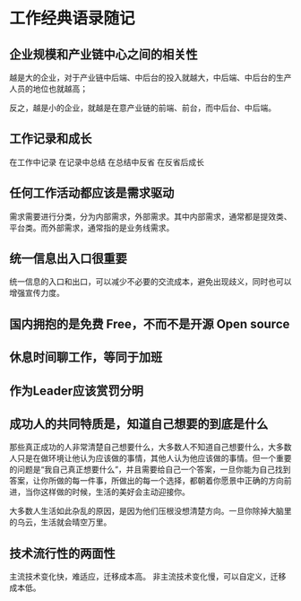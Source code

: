 # 工作经典语录随记

## 企业规模和产业链中心之间的相关性

越是大的企业，对于产业链中后端、中后台的投入就越大，中后端、中后台的生产人员的地位也就越高；

反之，越是小的企业，就越是在意产业链的前端、前台，而中后台、中后端。

## 工作记录和成长

在工作中记录
在记录中总结
在总结中反省
在反省后成长

## 任何工作活动都应该是需求驱动

需求需要进行分类，分为内部需求，外部需求。其中内部需求，通常都是提效类、平台类。而外部需求，通常指的是业务线需求。

## 统一信息出入口很重要

统一信息的入口和出口，可以减少不必要的交流成本，避免出现歧义，同时也可以增强宣传力度。

## 国内拥抱的是免费 Free，不而不是开源 Open source

## 休息时间聊工作，等同于加班

## 作为Leader应该赏罚分明

## 成功人的共同特质是，知道自己想要的到底是什么

那些真正成功的人非常清楚自己想要什么，大多数人不知道自己想要什么，大多数人只是在做环境让他认为应该做的事情，其他人认为他应该做的事情。但一个重要的问题是“我自己真正想要什么”，并且需要给自己一个答案，一旦你能为自己找到答案，让你所做的每一件事，所做出的每一个选择，都朝着你愿景中正确的方向前进，当你这样做的时候，生活的美好会主动迎接你。

大多数人生活如此杂乱的原因，是因为他们压根没想清楚方向。一旦你除掉大脑里的乌云，生活就会晴空万里。

## 技术流行性的两面性

主流技术变化快，难适应，迁移成本高。
非主流技术变化慢，可以自定义，迁移成本低。